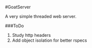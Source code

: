 #GoatServer

A very simple threaded web server.


###ToDo

1. Study http headers
2. Add object isolation for better rspecs

